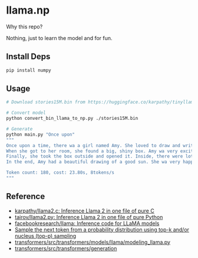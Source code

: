 # llama.np

Why this repo?

Nothing, just to learn the model and for fun.


## Install Deps

```bash
pip install numpy
```

## Usage

```bash
# Download stories15M.bin from https://huggingface.co/karpathy/tinyllamas/tree/main to current dir

# Convert model
python convert_bin_llama_to_np.py ./stories15M.bin

# Generate
python main.py "Once upon"
"""
Once upon a time, there wa a girl named Amy. She loved to draw and write. One day, she wa out in her house looking for something to do.
When she got to her room, she found a big, shiny box. Amy wa very excited and started to write on the box. But then, she had a bad feeling. She had to delay her writing until the sun went down.
Finally, she took the box outside and opened it. Inside, there were lot of crayon and paper. Amy started to draw a big sun in the sky. Then she began to write. She made a beautiful drawing of the sun with her crayon.
In the end, Amy had a beautiful drawing of a good sun. She wa very happy and proud of her work. She learned that sometime thing need to be stopped and paid off.

Token count: 180, cost: 23.80s, 8tokens/s
"""
```

## Reference

- [karpathy/llama2.c: Inference Llama 2 in one file of pure C](https://github.com/karpathy/llama2.c)
- [tairov/llama2.py: Inference Llama 2 in one file of pure Python](https://github.com/tairov/llama2.py)
- [facebookresearch/llama: Inference code for LLaMA models](https://github.com/facebookresearch/llama)
- [Sample the next token from a probability distribution using top-k and/or nucleus (top-p) sampling](https://gist.github.com/thomwolf/1a5a29f6962089e871b94cbd09daf317)
- [transformers/src/transformers/models/llama/modeling_llama.py](https://github.com/huggingface/transformers/blob/main/src/transformers/models/llama/modeling_llama.py)
- [transformers/src/transformers/generation](https://github.com/huggingface/transformers/tree/main/src/transformers/generation)